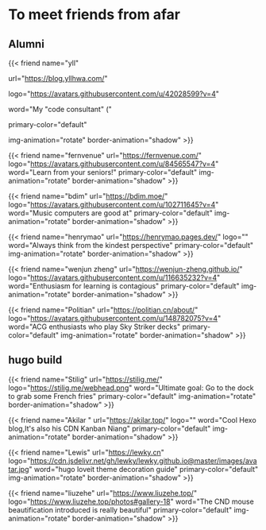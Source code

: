 # To meet friends from afar


## Alumni

{{< friend   name="yll"    

url="https://blog.yllhwa.com/"    

logo="https://avatars.githubusercontent.com/u/42028599?v=4"   

 word="My \"code consultant\" ("    

primary-color="default"   

img-animation="rotate"    border-animation="shadow"  >}}



{{< friend   name="fernvenue"
    url="https://fernvenue.com/"
    logo="https://avatars.githubusercontent.com/u/84565547?v=4"
    word="Learn from your seniors!"
    primary-color="default"
    img-animation="rotate"
    border-animation="shadow"  >}}



{{< friend   name="bdim"
    url="https://bdim.moe/"
    logo="https://avatars.githubusercontent.com/u/102711645?v=4"
    word="Music computers are good at"
    primary-color="default"
    img-animation="rotate"
    border-animation="shadow"  >}}



{{< friend   name="henrymao"
    url="https://henrymao.pages.dev/"
    logo=""
    word="Always think from the kindest perspective"
    primary-color="default"
    img-animation="rotate"
    border-animation="shadow"  >}}



{{< friend   name="wenjun zheng"
    url="https://wenjun-zheng.github.io/"
    logo="https://avatars.githubusercontent.com/u/116635232?v=4"
    word="Enthusiasm for learning is contagious"
    primary-color="default"
    img-animation="rotate"
    border-animation="shadow"  >}}

{{< friend   name="Politian"
    url="https://politian.cn/about/"
    logo="https://avatars.githubusercontent.com/u/148782075?v=4"
    word="ACG enthusiasts who play Sky Striker decks"
    primary-color="default"
    img-animation="rotate"
    border-animation="shadow"  >}}

##  hugo build

{{< friend   name="Stilig"
    url="https://stilig.me/"
    logo="https://stilig.me/webhead.png"
    word="Ultimate goal: Go to the dock to grab some French fries"
    primary-color="default"
    img-animation="rotate"
    border-animation="shadow"  >}}



{{< friend   name="Akilar "
    url="https://akilar.top/"
    logo=""
    word="Cool Hexo blog,It's also his CDN Kanban Niang"
    primary-color="default"
    img-animation="rotate"
    border-animation="shadow"  >}}

{{< friend  name="Lewis"
url="https://lewky.cn"
logo="https://cdn.jsdelivr.net/gh/lewky/lewky.github.io@master/images/avatar.jpg"
word="hugo loveit theme decoration guide"
    primary-color="default"
    img-animation="rotate"
    border-animation="shadow"  >}}



{{< friend  name="liuzehe"
url="https://www.liuzehe.top/"
logo="https://www.liuzehe.top/photos#gallery-18"
word="The CND mouse beautification introduced is really beautiful"
    primary-color="default"
    img-animation="rotate"
    border-animation="shadow"  >}}


